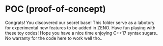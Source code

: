 # POC (proof-of-concept)

Congrats! You discovered our secret base! This folder serve as a labotory for experimental new features to be added in ZENO.
Have fun playing with these toy codes! Hope you have a nice time enjoying C++17 syntax sugars.. No warranty for the code here to work well tho..
